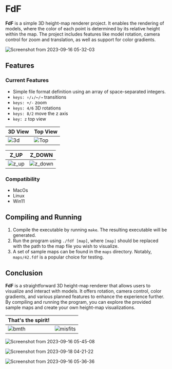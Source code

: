# FdF

**FdF** is a simple 3D height-map renderer project. It enables the rendering of models, where the color of each point is determined by its relative height within the map. The project includes features like model rotation, camera control for zoom and translation, as well as support for color gradients.

![Screenshot from 2023-09-16 05-32-03](https://github.com/hheghine/FdF/assets/119530584/c6394ce5-9848-40a7-9e35-50a68dffe7ba)




## Features

### Current Features

- Simple file format definition using an array of space-separated integers.
- `keys: ↑/↓/←/→` transitions
- `keys: +/-` zoom
- `keys: 4/6` 3D rotations 
- `keys: 8/2` move the z axis
- `key: z` top view

  
| 3D View                                                                                      |  Top View                                                                                        |
|----------------------------------------------------------------------------------------------|--------------------------------------------------------------------------------------------------|
| ![3d](https://github.com/hheghine/FdF/assets/119530584/f6f1c0ab-b53d-4c66-863f-bfdde53e2935) | ![Top](https://github.com/hheghine/FdF/assets/119530584/7f055794-5c23-46f3-8b2a-17c579860042)    |

| Z_UP                                                                                         | Z_DOWN                                                                                           |
|----------------------------------------------------------------------------------------------|--------------------------------------------------------------------------------------------------|
|![z_up](https://github.com/hheghine/FdF/assets/119530584/c2dee0ab-7d70-463b-8032-e7eb4790adc6)|![z_down](https://github.com/hheghine/FdF/assets/119530584/df20f1e1-5cde-4130-80c0-bd1c1623cc30)  |


### Compatibility

- MacOs
- Linux
- Win11 

## Compiling and Running

1. Compile the executable by running `make`. The resulting executable will be generated.
2. Run the program using `./fdf [map]`, where `[map]` should be replaced with the path to the map file you wish to visualize.
3. A set of sample maps can be found in the `maps` directory. Notably, `maps/42.fdf` is a popular choice for testing.

## Conclusion

**FdF** is a straightforward 3D height-map renderer that allows users to visualize and interact with models. It offers rotation, camera control, color gradients, and various planned features to enhance the experience further. By compiling and running the program, you can explore the provided sample maps and create your own height-map visualizations.


| That's the spirit!                                                                           |                                                                                                  |
|----------------------------------------------------------------------------------------------|--------------------------------------------------------------------------------------------------|
|![bmth](https://github.com/hheghine/FdF/assets/119530584/541797d0-50d9-455d-bfee-b3c660ab0c0e)| ![misfits](https://github.com/hheghine/FdF/assets/119530584/d6aec71d-f2e1-4fac-b3f1-418b0127c9b7)|



![Screenshot from 2023-09-16 05-45-08](https://github.com/hheghine/FdF/assets/119530584/b139951b-70fc-4487-9683-94fdacb403ae)

![Screenshot from 2023-09-18 04-21-22](https://github.com/hheghine/FdF/assets/119530584/db548e76-bb55-4422-983a-c8e39656f96d)

![Screenshot from 2023-09-16 05-36-36](https://github.com/hheghine/FdF/assets/119530584/e3abf443-22b4-4908-b10a-da46309aacf5)
